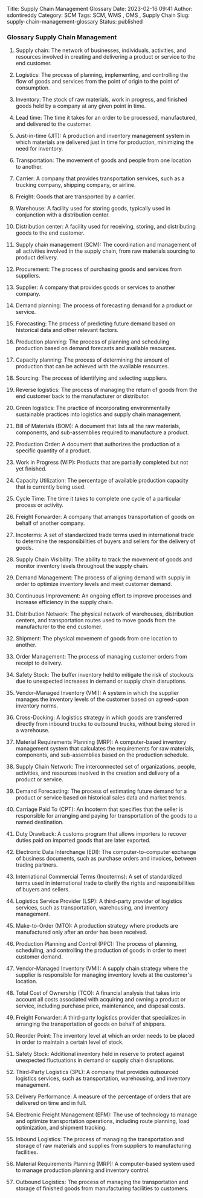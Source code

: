 Title: Supply Chain Management Glossary 
Date: 2023-02-16 09:41
Author: sdontireddy
Category: SCM
Tags: SCM, WMS , OMS , Supply Chain 
Slug: supply-chain-management-glossary
Status: published


### Glossary Supply Chain Management


1.	Supply chain: The network of businesses, individuals, activities, and resources involved in creating and delivering a product or service to the end customer.

2.	Logistics: The process of planning, implementing, and controlling the flow of goods and services from the point of origin to the point of consumption.

3.	Inventory: The stock of raw materials, work in progress, and finished goods held by a company at any given point in time.

4.	Lead time: The time it takes for an order to be processed, manufactured, and delivered to the customer.

5.	Just-in-time (JIT): A production and inventory management system in which materials are delivered just in time for production, minimizing the need for inventory.

6.	Transportation: The movement of goods and people from one location to another.

7.	Carrier: A company that provides transportation services, such as a trucking company, shipping company, or airline.

8.	Freight: Goods that are transported by a carrier.

9.	Warehouse: A facility used for storing goods, typically used in conjunction with a distribution center.

10.	Distribution center: A facility used for receiving, storing, and distributing goods to the end customer.

11.	Supply chain management (SCM): The coordination and management of all activities involved in the supply chain, from raw materials sourcing to product delivery.

12.	Procurement: The process of purchasing goods and services from suppliers.

13.	Supplier: A company that provides goods or services to another company.

14.	Demand planning: The process of forecasting demand for a product or service.

15.	Forecasting: The process of predicting future demand based on historical data and other relevant factors.

16.	Production planning: The process of planning and scheduling production based on demand forecasts and available resources.

17.	Capacity planning: The process of determining the amount of production that can be achieved with the available resources.

18.	Sourcing: The process of identifying and selecting suppliers.

19.	Reverse logistics: The process of managing the return of goods from the end customer back to the manufacturer or distributor.

20.	Green logistics: The practice of incorporating environmentally sustainable practices into logistics and supply chain management.

21.	Bill of Materials (BOM): A document that lists all the raw materials, components, and sub-assemblies required to manufacture a product.

22.	Production Order: A document that authorizes the production of a specific quantity of a product.

23.	Work in Progress (WIP): Products that are partially completed but not yet finished.

24.	Capacity Utilization: The percentage of available production capacity that is currently being used.

25.	Cycle Time: The time it takes to complete one cycle of a particular process or activity.

26.	Freight Forwarder: A company that arranges transportation of goods on behalf of another company.

27.	Incoterms: A set of standardized trade terms used in international trade to determine the responsibilities of buyers and sellers for the delivery of goods.

28.	Supply Chain Visibility: The ability to track the movement of goods and monitor inventory levels throughout the supply chain.

29.	Demand Management: The process of aligning demand with supply in order to optimize inventory levels and meet customer demand.

30.	Continuous Improvement: An ongoing effort to improve processes and increase efficiency in the supply chain.

31.	Distribution Network: The physical network of warehouses, distribution centers, and transportation routes used to move goods from the manufacturer to the end customer.

32.	Shipment: The physical movement of goods from one location to another.

33.	Order Management: The process of managing customer orders from receipt to delivery.

34.	Safety Stock: The buffer inventory held to mitigate the risk of stockouts due to unexpected increases in demand or supply chain disruptions.

35.	Vendor-Managed Inventory (VMI): A system in which the supplier manages the inventory levels of the customer based on agreed-upon inventory norms.

36.	Cross-Docking: A logistics strategy in which goods are transferred directly from inbound trucks to outbound trucks, without being stored in a warehouse.

37.	Material Requirements Planning (MRP): A computer-based inventory management system that calculates the requirements for raw materials, components, and sub-assemblies based on the production schedule.
38.	Supply Chain Network: The interconnected set of organizations, people, activities, and resources involved in the creation and delivery of a product or service.
39.	Demand Forecasting: The process of estimating future demand for a product or service based on historical sales data and market trends.
40.	Carriage Paid To (CPT): An Incoterm that specifies that the seller is responsible for arranging and paying for transportation of the goods to a named destination.
41.	Duty Drawback: A customs program that allows importers to recover duties paid on imported goods that are later exported.
42.	Electronic Data Interchange (EDI): The computer-to-computer exchange of business documents, such as purchase orders and invoices, between trading partners.
43.	International Commercial Terms (Incoterms): A set of standardized terms used in international trade to clarify the rights and responsibilities of buyers and sellers.
44.	Logistics Service Provider (LSP): A third-party provider of logistics services, such as transportation, warehousing, and inventory management.
45.	Make-to-Order (MTO): A production strategy where products are manufactured only after an order has been received.
46.	Production Planning and Control (PPC): The process of planning, scheduling, and controlling the production of goods in order to meet customer demand.
47.	Vendor-Managed Inventory (VMI): A supply chain strategy where the supplier is responsible for managing inventory levels at the customer's location.
48.	Total Cost of Ownership (TCO): A financial analysis that takes into account all costs associated with acquiring and owning a product or service, including purchase price, maintenance, and disposal costs.
49.	Freight Forwarder: A third-party logistics provider that specializes in arranging the transportation of goods on behalf of shippers.
50.	Reorder Point: The inventory level at which an order needs to be placed in order to maintain a certain level of stock.
51.	Safety Stock: Additional inventory held in reserve to protect against unexpected fluctuations in demand or supply chain disruptions.
52.	Third-Party Logistics (3PL): A company that provides outsourced logistics services, such as transportation, warehousing, and inventory management.
53.	Delivery Performance: A measure of the percentage of orders that are delivered on time and in full.
54.	Electronic Freight Management (EFM): The use of technology to manage and optimize transportation operations, including route planning, load optimization, and shipment tracking.
55.	Inbound Logistics: The process of managing the transportation and storage of raw materials and supplies from suppliers to manufacturing facilities.
56.	Material Requirements Planning (MRP): A computer-based system used to manage production planning and inventory control.
57.	Outbound Logistics: The process of managing the transportation and storage of finished goods from manufacturing facilities to customers.
